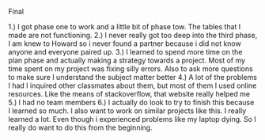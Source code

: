 

Final


1.) I got phase one to work and a little bit of phase tow. The tables that I made are not functioning. 
2.) I never really got too deep into the third phase, I am knew to Howard so i never found a partner because i did not know anyone and everyone paired up.
3.) I learned to spend more time on the plan phase and actually making a strategy towards a project. Most of my time spent on my project was fixing silly errors. Also to ask more questions to make sure I understand the subject matter better
4.) A lot of the problems I had I inquired other classmates about them, but most of them I used online resources. Like the means of stackoverflow, that website really helped me
5.) I had no team members
6.) I actually do look to try to finish this because I learned so much. I also want to work on similar projects like this. I really learned a lot. Even though i experienced problems like my laptop dying. So I really do want to do this from the beginning. 

